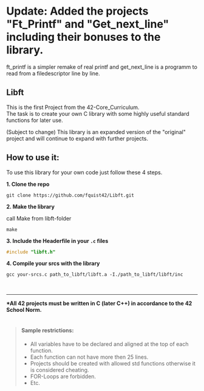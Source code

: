 # Update: Added the projects "Ft_Printf" and "Get_next_line" including their bonuses to the library.
ft_printf is a simpler remake of real printf and get_next_line is a programm to read from a filedescriptor line by line.

## Libft
This is the first Project from the 42-Core_Curriculum.<br> 
The task is to create your own C library with some highly useful standard functions for later use.

(Subject to change)
This library is an expanded version of the "original" project and will continue to expand with further projects.

## How to use it:
To use this library for your own code just follow these 4 steps.

**1. Clone the repo**
```
git clone https://github.com/fquist42/Libft.git
```
**2. Make the library**

call Make from libft-folder 
```
make
```
**3. Include the Headerfile in your ```.c``` files**
```c
#include "libft.h"
```
**4. Compile your srcs with the library**
```
gcc your-srcs.c path_to_libft/libft.a -I./path_to_libft/libft/inc
```

<br>
<hr>
<b>*All 42 projects must be written in C (later C++) in accordance to the 42 School Norm.<br></b>
<br>

> #### Sample restrictions:
> - All variables have to be declared and aligned at the top of each function.
> - Each function can not have more then 25 lines.
> - Projects should be created with allowed std functions otherwise it is considered cheating.
> - FOR-Loops are forbidden.
> - Etc.

